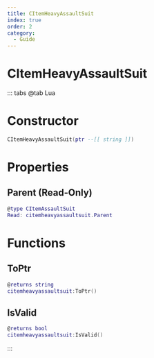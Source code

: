 ```yaml
---
title: CItemHeavyAssaultSuit
index: true
order: 2
category:
  - Guide
---
```


# CItemHeavyAssaultSuit

::: tabs
@tab Lua
# Constructor
```lua
CItemHeavyAssaultSuit(ptr --[[ string ]])
```
# Properties
## Parent (Read-Only)
```lua
@type CItemAssaultSuit
Read: citemheavyassaultsuit.Parent
```
# Functions
## ToPtr
```lua
@returns string
citemheavyassaultsuit:ToPtr()
```
## IsValid
```lua
@returns bool
citemheavyassaultsuit:IsValid()
```

:::